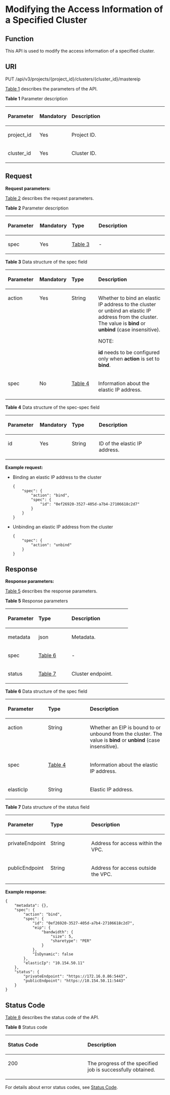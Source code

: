 # Modifying the Access Information of a Specified Cluster<a name="cce_02_0346"></a>

## Function<a name="s6fbafdbe1fae41f0bcf8051f0b7e9bd7"></a>

This API is used to modify the access information of a specified cluster.

## URI<a name="sc2f4026114044d50b09a65549f6107f3"></a>

PUT /api/v3/projects/\{project\_id\}/clusters/\{cluster\_id\}/mastereip

[Table 1](#tcb491e3c1e0f4805bc2a0f117c2e5291)  describes the parameters of the API.

**Table  1**  Parameter description

<a name="tcb491e3c1e0f4805bc2a0f117c2e5291"></a>
<table><thead align="left"><tr id="rb1f18e3e47264a689ce8837da9540243"><th class="cellrowborder" valign="top" width="20%" id="mcps1.2.4.1.1"><p id="a751f244cbf5b43bbae736c7fe4157a65"><a name="a751f244cbf5b43bbae736c7fe4157a65"></a><a name="a751f244cbf5b43bbae736c7fe4157a65"></a>Parameter</p>
</th>
<th class="cellrowborder" valign="top" width="12%" id="mcps1.2.4.1.2"><p id="a8cd1c6a113cc42b5b1ed7195b0d632ea"><a name="a8cd1c6a113cc42b5b1ed7195b0d632ea"></a><a name="a8cd1c6a113cc42b5b1ed7195b0d632ea"></a>Mandatory</p>
</th>
<th class="cellrowborder" valign="top" width="68%" id="mcps1.2.4.1.3"><p id="a130c3125c9c54410a8213b4095e993a7"><a name="a130c3125c9c54410a8213b4095e993a7"></a><a name="a130c3125c9c54410a8213b4095e993a7"></a>Description</p>
</th>
</tr>
</thead>
<tbody><tr id="r233fdbfefc734b3f872982d4f6bbe5f0"><td class="cellrowborder" valign="top" width="20%" headers="mcps1.2.4.1.1 "><p id="a210d020408a14eaabab2b4f4411603f2"><a name="a210d020408a14eaabab2b4f4411603f2"></a><a name="a210d020408a14eaabab2b4f4411603f2"></a>project_id</p>
</td>
<td class="cellrowborder" valign="top" width="12%" headers="mcps1.2.4.1.2 "><p id="en-us_topic_0102499104_p814518580186"><a name="en-us_topic_0102499104_p814518580186"></a><a name="en-us_topic_0102499104_p814518580186"></a>Yes</p>
</td>
<td class="cellrowborder" valign="top" width="68%" headers="mcps1.2.4.1.3 "><p id="a11311534aa924643804a0f42eca7da84"><a name="a11311534aa924643804a0f42eca7da84"></a><a name="a11311534aa924643804a0f42eca7da84"></a>Project ID.</p>
</td>
</tr>
<tr id="rc13dcfbc5dc94afa9fa3c0533f438e88"><td class="cellrowborder" valign="top" width="20%" headers="mcps1.2.4.1.1 "><p id="p614194762313"><a name="p614194762313"></a><a name="p614194762313"></a>cluster_id</p>
</td>
<td class="cellrowborder" valign="top" width="12%" headers="mcps1.2.4.1.2 "><p id="af22431c45a934fc3b3d29abe71edf037"><a name="af22431c45a934fc3b3d29abe71edf037"></a><a name="af22431c45a934fc3b3d29abe71edf037"></a>Yes</p>
</td>
<td class="cellrowborder" valign="top" width="68%" headers="mcps1.2.4.1.3 "><p id="ad84b46caf65641eaa6a2a0136244932d"><a name="ad84b46caf65641eaa6a2a0136244932d"></a><a name="ad84b46caf65641eaa6a2a0136244932d"></a>Cluster ID.</p>
</td>
</tr>
</tbody>
</table>

## Request<a name="s41fee4eb162746cdbed4f2b5779e9fdf"></a>

**Request parameters:**

[Table 2](#t97650ea1b00a431b9ba9075aafc7e494)  describes the request parameters.

**Table  2**  Parameter description

<a name="t97650ea1b00a431b9ba9075aafc7e494"></a>
<table><thead align="left"><tr id="r834c19a7a4b345b2b8a955d744cbb20c"><th class="cellrowborder" valign="top" width="20.202020202020204%" id="mcps1.2.5.1.1"><p id="en-us_topic_0102499074_p2030132"><a name="en-us_topic_0102499074_p2030132"></a><a name="en-us_topic_0102499074_p2030132"></a>Parameter</p>
</th>
<th class="cellrowborder" valign="top" width="13.131313131313133%" id="mcps1.2.5.1.2"><p id="en-us_topic_0102499074_p30222992"><a name="en-us_topic_0102499074_p30222992"></a><a name="en-us_topic_0102499074_p30222992"></a>Mandatory</p>
</th>
<th class="cellrowborder" valign="top" width="18.181818181818183%" id="mcps1.2.5.1.3"><p id="en-us_topic_0102499074_p32143248"><a name="en-us_topic_0102499074_p32143248"></a><a name="en-us_topic_0102499074_p32143248"></a>Type</p>
</th>
<th class="cellrowborder" valign="top" width="48.484848484848484%" id="mcps1.2.5.1.4"><p id="en-us_topic_0102499074_p53466268"><a name="en-us_topic_0102499074_p53466268"></a><a name="en-us_topic_0102499074_p53466268"></a>Description</p>
</th>
</tr>
</thead>
<tbody><tr id="en-us_topic_0102499074_row9619511127"><td class="cellrowborder" valign="top" width="20.202020202020204%" headers="mcps1.2.5.1.1 "><p id="en-us_topic_0102499074_p4785161212"><a name="en-us_topic_0102499074_p4785161212"></a><a name="en-us_topic_0102499074_p4785161212"></a>spec</p>
</td>
<td class="cellrowborder" valign="top" width="13.131313131313133%" headers="mcps1.2.5.1.2 "><p id="en-us_topic_0102499074_p97205171219"><a name="en-us_topic_0102499074_p97205171219"></a><a name="en-us_topic_0102499074_p97205171219"></a>Yes</p>
</td>
<td class="cellrowborder" valign="top" width="18.181818181818183%" headers="mcps1.2.5.1.3 "><p id="en-us_topic_0102499074_p67105119126"><a name="en-us_topic_0102499074_p67105119126"></a><a name="en-us_topic_0102499074_p67105119126"></a><a href="#t18f5d0505d9048cab59a8ecd4fa7138d">Table 3</a></p>
</td>
<td class="cellrowborder" valign="top" width="48.484848484848484%" headers="mcps1.2.5.1.4 "><p id="en-us_topic_0102499074_p10785112129"><a name="en-us_topic_0102499074_p10785112129"></a><a name="en-us_topic_0102499074_p10785112129"></a>-</p>
</td>
</tr>
</tbody>
</table>

**Table  3**  Data structure of the spec field

<a name="t18f5d0505d9048cab59a8ecd4fa7138d"></a>
<table><thead align="left"><tr id="r113f74eeb0da4e56bfcf3584e489d2c7"><th class="cellrowborder" valign="top" width="20%" id="mcps1.2.5.1.1"><p id="a5b5028a5cb07467b83f5dab81fe07f19"><a name="a5b5028a5cb07467b83f5dab81fe07f19"></a><a name="a5b5028a5cb07467b83f5dab81fe07f19"></a>Parameter</p>
</th>
<th class="cellrowborder" valign="top" width="13%" id="mcps1.2.5.1.2"><p id="a23cedfd53bad4d57a6ca33bf335dfccb"><a name="a23cedfd53bad4d57a6ca33bf335dfccb"></a><a name="a23cedfd53bad4d57a6ca33bf335dfccb"></a>Mandatory</p>
</th>
<th class="cellrowborder" valign="top" width="18%" id="mcps1.2.5.1.3"><p id="ad2af0c8795624545820501099fc4ce30"><a name="ad2af0c8795624545820501099fc4ce30"></a><a name="ad2af0c8795624545820501099fc4ce30"></a>Type</p>
</th>
<th class="cellrowborder" valign="top" width="49%" id="mcps1.2.5.1.4"><p id="a7980ec18617e4c289eb4f3a1bcd82699"><a name="a7980ec18617e4c289eb4f3a1bcd82699"></a><a name="a7980ec18617e4c289eb4f3a1bcd82699"></a>Description</p>
</th>
</tr>
</thead>
<tbody><tr id="row10434569144"><td class="cellrowborder" valign="top" width="20%" headers="mcps1.2.5.1.1 "><p id="p143175631416"><a name="p143175631416"></a><a name="p143175631416"></a>action</p>
</td>
<td class="cellrowborder" valign="top" width="13%" headers="mcps1.2.5.1.2 "><p id="p1619112174"><a name="p1619112174"></a><a name="p1619112174"></a>Yes</p>
</td>
<td class="cellrowborder" valign="top" width="18%" headers="mcps1.2.5.1.3 "><p id="aeefd5eaaf23042b28237905441e36728"><a name="aeefd5eaaf23042b28237905441e36728"></a><a name="aeefd5eaaf23042b28237905441e36728"></a>String</p>
</td>
<td class="cellrowborder" valign="top" width="49%" headers="mcps1.2.5.1.4 "><p id="p6979056174910"><a name="p6979056174910"></a><a name="p6979056174910"></a>Whether to bind an elastic IP address to the cluster or unbind an elastic IP address from the cluster. The value is <strong id="b126925119524"><a name="b126925119524"></a><a name="b126925119524"></a>bind</strong> or <strong id="b1569291125213"><a name="b1569291125213"></a><a name="b1569291125213"></a>unbind</strong> (case insensitive).</p>
<div class="note" id="note1219018516273"><a name="note1219018516273"></a><a name="note1219018516273"></a><span class="notetitle"> NOTE: </span><div class="notebody"><p id="p79151358133419"><a name="p79151358133419"></a><a name="p79151358133419"></a><strong id="b1137652614523"><a name="b1137652614523"></a><a name="b1137652614523"></a>id</strong> needs to be configured only when <strong id="b1937613269521"><a name="b1937613269521"></a><a name="b1937613269521"></a>action</strong> is set to <strong id="b143768268523"><a name="b143768268523"></a><a name="b143768268523"></a>bind</strong>.</p>
</div></div>
</td>
</tr>
<tr id="row202921151201520"><td class="cellrowborder" valign="top" width="20%" headers="mcps1.2.5.1.1 "><p id="p18292105141517"><a name="p18292105141517"></a><a name="p18292105141517"></a>spec</p>
</td>
<td class="cellrowborder" valign="top" width="13%" headers="mcps1.2.5.1.2 "><p id="p119991001173"><a name="p119991001173"></a><a name="p119991001173"></a>No</p>
</td>
<td class="cellrowborder" valign="top" width="18%" headers="mcps1.2.5.1.3 "><p id="p11293195141517"><a name="p11293195141517"></a><a name="p11293195141517"></a><a href="#table985812714268">Table 4</a></p>
</td>
<td class="cellrowborder" valign="top" width="49%" headers="mcps1.2.5.1.4 "><p id="p178443385523"><a name="p178443385523"></a><a name="p178443385523"></a>Information about the elastic IP address.</p>
</td>
</tr>
</tbody>
</table>

**Table  4**  Data structure of the spec-spec field

<a name="table985812714268"></a>
<table><thead align="left"><tr id="row186619714265"><th class="cellrowborder" valign="top" width="20.202020202020204%" id="mcps1.2.5.1.1"><p id="p148697782611"><a name="p148697782611"></a><a name="p148697782611"></a>Parameter</p>
</th>
<th class="cellrowborder" valign="top" width="13.131313131313133%" id="mcps1.2.5.1.2"><p id="p16871779269"><a name="p16871779269"></a><a name="p16871779269"></a>Mandatory</p>
</th>
<th class="cellrowborder" valign="top" width="18.181818181818183%" id="mcps1.2.5.1.3"><p id="p108739762610"><a name="p108739762610"></a><a name="p108739762610"></a>Type</p>
</th>
<th class="cellrowborder" valign="top" width="48.484848484848484%" id="mcps1.2.5.1.4"><p id="p148751718269"><a name="p148751718269"></a><a name="p148751718269"></a>Description</p>
</th>
</tr>
</thead>
<tbody><tr id="row108781475261"><td class="cellrowborder" valign="top" width="20.202020202020204%" headers="mcps1.2.5.1.1 "><p id="p5880472261"><a name="p5880472261"></a><a name="p5880472261"></a>id</p>
</td>
<td class="cellrowborder" valign="top" width="13.131313131313133%" headers="mcps1.2.5.1.2 "><p id="p58836772619"><a name="p58836772619"></a><a name="p58836772619"></a>Yes</p>
</td>
<td class="cellrowborder" valign="top" width="18.181818181818183%" headers="mcps1.2.5.1.3 "><p id="p188711926195018"><a name="p188711926195018"></a><a name="p188711926195018"></a>String</p>
</td>
<td class="cellrowborder" valign="top" width="48.484848484848484%" headers="mcps1.2.5.1.4 "><p id="p98720266503"><a name="p98720266503"></a><a name="p98720266503"></a>ID of the elastic IP address.</p>
</td>
</tr>
</tbody>
</table>

**Example request:**

-   Binding an elastic IP address to the cluster

    ```
    {
        "spec": {
            "action": "bind",
            "spec": {
                "id": "0ef26920-3527-405d-a7b4-27106618c2d7"
            }
        }
    }
    ```

-   Unbinding an elastic IP address from the cluster

    ```
    {
        "spec": {
            "action": "unbind"
        }
    }
    ```


## Response<a name="s2ccf3fe413964af09c341dde26d1af0c"></a>

**Response parameters:**

[Table 5](#tab67b852d83a4de9b60d1595df71492e)  describes the response parameters.

**Table  5**  Response parameters

<a name="tab67b852d83a4de9b60d1595df71492e"></a>
<table><thead align="left"><tr id="rf1a4c381ee074a46b9ac346753818e82"><th class="cellrowborder" valign="top" width="25%" id="mcps1.2.4.1.1"><p id="a4b7b787bc55444b5bfd1eed9a48cb61a"><a name="a4b7b787bc55444b5bfd1eed9a48cb61a"></a><a name="a4b7b787bc55444b5bfd1eed9a48cb61a"></a>Parameter</p>
</th>
<th class="cellrowborder" valign="top" width="27%" id="mcps1.2.4.1.2"><p id="a1da7a400d42949e485343e14a806b0c9"><a name="a1da7a400d42949e485343e14a806b0c9"></a><a name="a1da7a400d42949e485343e14a806b0c9"></a>Type</p>
</th>
<th class="cellrowborder" valign="top" width="48%" id="mcps1.2.4.1.3"><p id="a5db7f899fce44bb3ab2b7417e6bb529b"><a name="a5db7f899fce44bb3ab2b7417e6bb529b"></a><a name="a5db7f899fce44bb3ab2b7417e6bb529b"></a>Description</p>
</th>
</tr>
</thead>
<tbody><tr id="row10105155934713"><td class="cellrowborder" valign="top" width="25%" headers="mcps1.2.4.1.1 "><p id="p8105259114716"><a name="p8105259114716"></a><a name="p8105259114716"></a>metadata</p>
</td>
<td class="cellrowborder" valign="top" width="27%" headers="mcps1.2.4.1.2 "><p id="p1610685924712"><a name="p1610685924712"></a><a name="p1610685924712"></a>json</p>
</td>
<td class="cellrowborder" valign="top" width="48%" headers="mcps1.2.4.1.3 "><p id="p041274371111"><a name="p041274371111"></a><a name="p041274371111"></a>Metadata.</p>
</td>
</tr>
<tr id="red54b450669c43c0ae4c9675aeda9783"><td class="cellrowborder" valign="top" width="25%" headers="mcps1.2.4.1.1 "><p id="a1a0d8544138a4c3b822e532cf1c6f81a"><a name="a1a0d8544138a4c3b822e532cf1c6f81a"></a><a name="a1a0d8544138a4c3b822e532cf1c6f81a"></a>spec</p>
</td>
<td class="cellrowborder" valign="top" width="27%" headers="mcps1.2.4.1.2 "><p id="af72d398703ac446f84a274d142bf3298"><a name="af72d398703ac446f84a274d142bf3298"></a><a name="af72d398703ac446f84a274d142bf3298"></a><a href="#tce0b898226db4163888e3bf7c290b876">Table 6</a></p>
</td>
<td class="cellrowborder" valign="top" width="48%" headers="mcps1.2.4.1.3 "><p id="p626620214539"><a name="p626620214539"></a><a name="p626620214539"></a>-</p>
</td>
</tr>
<tr id="r951f151cb6a94522959fa721d7447c89"><td class="cellrowborder" valign="top" width="25%" headers="mcps1.2.4.1.1 "><p id="a126dd3f6b78d4124bbb8ae293a96c730"><a name="a126dd3f6b78d4124bbb8ae293a96c730"></a><a name="a126dd3f6b78d4124bbb8ae293a96c730"></a>status</p>
</td>
<td class="cellrowborder" valign="top" width="27%" headers="mcps1.2.4.1.2 "><p id="a7d23dbee2d6141b89197a1ea8eb6ec43"><a name="a7d23dbee2d6141b89197a1ea8eb6ec43"></a><a name="a7d23dbee2d6141b89197a1ea8eb6ec43"></a><a href="#t500749d17adf492d8e2535fe4933b586">Table 7</a></p>
</td>
<td class="cellrowborder" valign="top" width="48%" headers="mcps1.2.4.1.3 "><p id="p926672105312"><a name="p926672105312"></a><a name="p926672105312"></a>Cluster endpoint.</p>
</td>
</tr>
</tbody>
</table>

**Table  6**  Data structure of the spec field

<a name="tce0b898226db4163888e3bf7c290b876"></a>
<table><thead align="left"><tr id="r2274ed69c1084ab0ad89026dcdcfc6d7"><th class="cellrowborder" valign="top" width="25.252525252525253%" id="mcps1.2.4.1.1"><p id="a6569bcab86994e7798721184d7167c1c"><a name="a6569bcab86994e7798721184d7167c1c"></a><a name="a6569bcab86994e7798721184d7167c1c"></a>Parameter</p>
</th>
<th class="cellrowborder" valign="top" width="26.262626262626267%" id="mcps1.2.4.1.2"><p id="ad28df63ddf014e05b59955a86d961da1"><a name="ad28df63ddf014e05b59955a86d961da1"></a><a name="ad28df63ddf014e05b59955a86d961da1"></a>Type</p>
</th>
<th class="cellrowborder" valign="top" width="48.484848484848484%" id="mcps1.2.4.1.3"><p id="a61de14365fa04d9cb3c6ed951cfccddf"><a name="a61de14365fa04d9cb3c6ed951cfccddf"></a><a name="a61de14365fa04d9cb3c6ed951cfccddf"></a>Description</p>
</th>
</tr>
</thead>
<tbody><tr id="row7795169186"><td class="cellrowborder" valign="top" width="25.252525252525253%" headers="mcps1.2.4.1.1 "><p id="p4795186171818"><a name="p4795186171818"></a><a name="p4795186171818"></a>action</p>
</td>
<td class="cellrowborder" valign="top" width="26.262626262626267%" headers="mcps1.2.4.1.2 "><p id="p1979506191815"><a name="p1979506191815"></a><a name="p1979506191815"></a>String</p>
</td>
<td class="cellrowborder" valign="top" width="48.484848484848484%" headers="mcps1.2.4.1.3 "><p id="p93847142547"><a name="p93847142547"></a><a name="p93847142547"></a>Whether an EIP is bound to or unbound from the cluster. The value is <strong id="b53846146543"><a name="b53846146543"></a><a name="b53846146543"></a>bind</strong> or <strong id="b538416148544"><a name="b538416148544"></a><a name="b538416148544"></a>unbind</strong> (case insensitive).</p>
</td>
</tr>
<tr id="row455974181813"><td class="cellrowborder" valign="top" width="25.252525252525253%" headers="mcps1.2.4.1.1 "><p id="p35608418184"><a name="p35608418184"></a><a name="p35608418184"></a>spec</p>
</td>
<td class="cellrowborder" valign="top" width="26.262626262626267%" headers="mcps1.2.4.1.2 "><p id="p14560741161812"><a name="p14560741161812"></a><a name="p14560741161812"></a><a href="#table985812714268">Table 4</a></p>
</td>
<td class="cellrowborder" valign="top" width="48.484848484848484%" headers="mcps1.2.4.1.3 "><p id="p153926148540"><a name="p153926148540"></a><a name="p153926148540"></a>Information about the elastic IP address.</p>
</td>
</tr>
<tr id="en-us_topic_0102499104_row6345613224"><td class="cellrowborder" valign="top" width="25.252525252525253%" headers="mcps1.2.4.1.1 "><p id="p191446177538"><a name="p191446177538"></a><a name="p191446177538"></a>elasticIp</p>
</td>
<td class="cellrowborder" valign="top" width="26.262626262626267%" headers="mcps1.2.4.1.2 "><p id="en-us_topic_0102499104_p3305622213"><a name="en-us_topic_0102499104_p3305622213"></a><a name="en-us_topic_0102499104_p3305622213"></a>String</p>
</td>
<td class="cellrowborder" valign="top" width="48.484848484848484%" headers="mcps1.2.4.1.3 "><p id="p2392161465416"><a name="p2392161465416"></a><a name="p2392161465416"></a>Elastic IP address.</p>
</td>
</tr>
</tbody>
</table>

**Table  7**  Data structure of the status field

<a name="t500749d17adf492d8e2535fe4933b586"></a>
<table><thead align="left"><tr id="r35bb9041298042aea213c61c98130164"><th class="cellrowborder" valign="top" width="25.534653465346537%" id="mcps1.2.4.1.1"><p id="a3a4552f2f2f14345a506166c2bfdcd48"><a name="a3a4552f2f2f14345a506166c2bfdcd48"></a><a name="a3a4552f2f2f14345a506166c2bfdcd48"></a>Parameter</p>
</th>
<th class="cellrowborder" valign="top" width="25.95049504950495%" id="mcps1.2.4.1.2"><p id="a8540b1b2bd6f4d8ba70ee536a8c040b4"><a name="a8540b1b2bd6f4d8ba70ee536a8c040b4"></a><a name="a8540b1b2bd6f4d8ba70ee536a8c040b4"></a>Type</p>
</th>
<th class="cellrowborder" valign="top" width="48.51485148514851%" id="mcps1.2.4.1.3"><p id="af212738c42704cf79be9111dc1e30df4"><a name="af212738c42704cf79be9111dc1e30df4"></a><a name="af212738c42704cf79be9111dc1e30df4"></a>Description</p>
</th>
</tr>
</thead>
<tbody><tr id="r0a94403170a244dd9462220cc9fb4dfa"><td class="cellrowborder" valign="top" width="25.534653465346537%" headers="mcps1.2.4.1.1 "><p id="p974817451532"><a name="p974817451532"></a><a name="p974817451532"></a>privateEndpoint</p>
</td>
<td class="cellrowborder" valign="top" width="25.95049504950495%" headers="mcps1.2.4.1.2 "><p id="adf37e5e216064f3d98f4d043fe86a19d"><a name="adf37e5e216064f3d98f4d043fe86a19d"></a><a name="adf37e5e216064f3d98f4d043fe86a19d"></a>String</p>
</td>
<td class="cellrowborder" valign="top" width="48.51485148514851%" headers="mcps1.2.4.1.3 "><p id="p1880132319549"><a name="p1880132319549"></a><a name="p1880132319549"></a>Address for access within the VPC.</p>
</td>
</tr>
<tr id="rf1abd6a843de4df799d8ea0e9adec242"><td class="cellrowborder" valign="top" width="25.534653465346537%" headers="mcps1.2.4.1.1 "><p id="p147501045145319"><a name="p147501045145319"></a><a name="p147501045145319"></a>publicEndpoint</p>
</td>
<td class="cellrowborder" valign="top" width="25.95049504950495%" headers="mcps1.2.4.1.2 "><p id="a334521d77dc74e94ac8204f91c2ad8c0"><a name="a334521d77dc74e94ac8204f91c2ad8c0"></a><a name="a334521d77dc74e94ac8204f91c2ad8c0"></a>String</p>
</td>
<td class="cellrowborder" valign="top" width="48.51485148514851%" headers="mcps1.2.4.1.3 "><p id="p148042335415"><a name="p148042335415"></a><a name="p148042335415"></a>Address for access outside the VPC.</p>
</td>
</tr>
</tbody>
</table>

**Example response:**

```
{
    "metadata": {},
    "spec": {
        "action": "bind",
        "spec": {
            "id": "0ef26920-3527-405d-a7b4-27106618c2d7",
            "eip": {
                "bandwidth": {
                    "size": 5,
                    "sharetype": "PER"
                }
            },
            "IsDynamic": false
        },
        "elasticIp": "10.154.50.11"
    },
    "status": {
        "privateEndpoint": "https://172.16.0.86:5443",
        "publicEndpoint": "https://10.154.50.11:5443"
    }
}
```

## Status Code<a name="s131d783777b74801babd13f31325a701"></a>

[Table 8](#tcb712722097d4597ae95bec996421736)  describes the status code of the API.

**Table  8**  Status code

<a name="tcb712722097d4597ae95bec996421736"></a>
<table><thead align="left"><tr id="raf218ccbec3841adbe9262ff3f979710"><th class="cellrowborder" valign="top" width="50%" id="mcps1.2.3.1.1"><p id="afa25e006a9c04ff7825041a04acf9e22"><a name="afa25e006a9c04ff7825041a04acf9e22"></a><a name="afa25e006a9c04ff7825041a04acf9e22"></a>Status Code</p>
</th>
<th class="cellrowborder" valign="top" width="50%" id="mcps1.2.3.1.2"><p id="a83fe41b159214ceebd01cb9a66051ee8"><a name="a83fe41b159214ceebd01cb9a66051ee8"></a><a name="a83fe41b159214ceebd01cb9a66051ee8"></a>Description</p>
</th>
</tr>
</thead>
<tbody><tr id="ra13d8dded02b42348ff854630a5c6116"><td class="cellrowborder" valign="top" width="50%" headers="mcps1.2.3.1.1 "><p id="a6f5f4c332d184590b6cbaa8cc8e593ba"><a name="a6f5f4c332d184590b6cbaa8cc8e593ba"></a><a name="a6f5f4c332d184590b6cbaa8cc8e593ba"></a>200</p>
</td>
<td class="cellrowborder" valign="top" width="50%" headers="mcps1.2.3.1.2 "><p id="a37a7d2c56f48453e90d930ff08fcaab1"><a name="a37a7d2c56f48453e90d930ff08fcaab1"></a><a name="a37a7d2c56f48453e90d930ff08fcaab1"></a>The progress of the specified job is successfully obtained.</p>
</td>
</tr>
</tbody>
</table>

For details about error status codes, see  [Status Code](status-code.md).

